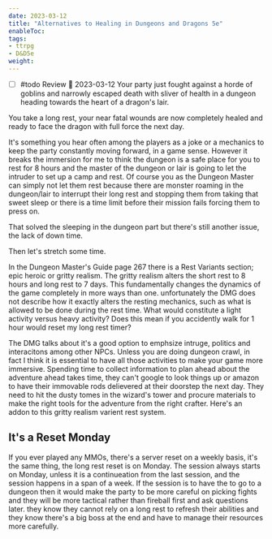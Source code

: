 ```yaml
---
date: 2023-03-12
title: "Alternatives to Healing in Dungeons and Dragons 5e"
enableToc:
tags:
- ttrpg
- D&D5e
weight:
---
```

- [ ] #todo Review 📅 2023-03-12 
Your party just fought against a horde of goblins and narrowly escaped death with sliver of health in a dungeon heading towards the heart of a dragon's lair.

You take a long rest, your near fatal wounds are now completely healed and ready to face the dragon with full force the next day.

It's something you hear often among the players as a joke or a mechanics to keep the party constantly moving forward, in a game sense. However it breaks the immersion for me to think the dungeon is a safe place for you to rest for 8 hours and the master of the dungeon or lair is going to let the intruder to set up a camp and rest. Of course you as the Dungeon Master can simply not let them rest because there are monster roaming in the dungeon/lair to interrupt their long rest and stopping them from taking that sweet sleep or there is a time limit before their mission fails forcing them to press on.

That solved the sleeping in the dungeon part but there's still another issue, the lack of down time. 

Then let's stretch some time.

In the Dungeon Master's Guide page 267 there is a Rest Variants section; epic heroic or gritty realism. The gritty realism alters the short rest to 8 hours and long rest to 7 days. This fundamentally changes the dynamics of the game completely in more ways than one. unfortunately the DMG does not describe how it exactly alters the resting mechanics, such as what is allowed to be done during the rest time. What would constitute a light activity versus heavy activity? Does this mean if you accidently walk for 1 hour would reset my long rest timer?

The DMG talks about it's a good option to emphsize intruge, politics and interacitons among other NPCs. Unless you are doing dungeon crawl, in fact I think it is essential to have all those activities to make your game more immersive. Spending time to collect information to plan ahead about the adventure ahead takes time, they can't google to look things up or amazon to have their immovable rods delievered at their doorstep the next day. They need to hit the dusty tomes in the wizard's tower and procure materials to make the right tools for the adventure from the right crafter.  Here's an addon to this gritty realism varient rest system.

## It's a Reset Monday

If you ever played any MMOs, there's a server reset on a weekly basis, it's the same thing, the long rest reset is on Monday. The session always starts on Monday, unless it is a continueation from the last session, and the session happens in a span of a week. If the session is to have the to go to a dungeon then it would make the party to be more careful on picking fights and they will be more tactical rather than fireball first and ask questions later. they know they cannot rely on a long rest to refresh their abilities and they know there's a big boss at the end and have to manage their resources more carefully. 



